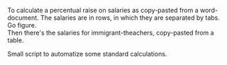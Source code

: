 To calculate a percentual raise on salaries as copy-pasted from a word-document. The salaries are in rows, in which they are separated by tabs. <br /> Go figure.  
Then there's the salaries for immigrant-theachers, copy-pasted from a table.

Small script to automatize some standard calculations.
